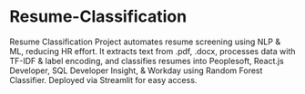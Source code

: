 # Resume-Classification
Resume Classification Project automates resume screening using NLP &amp; ML, reducing HR effort. It extracts text from .pdf, .docx, processes data with TF-IDF &amp; label encoding, and classifies resumes into Peoplesoft, React.js Developer, SQL Developer Insight, &amp; Workday using Random Forest Classifier. Deployed via Streamlit for easy access.
